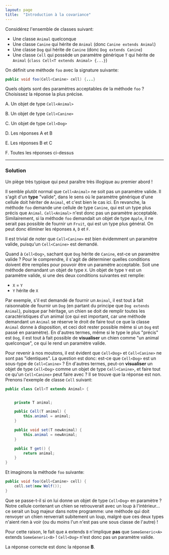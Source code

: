 ```yaml
---
layout: page
title:  "Introduction à la covariance"
---
```


Considérez l'ensemble de classes suivant:

- Une classe `Animal` quelconque
- Une classe `Canine` qui hérite de `Animal` (donc `Canine extends Animal`)
- Une classe `Dog` qui hérite de `Canine` (donc `Dog extends Canine`)
- Une classe `Cell` qui possède un paramètre générique `T` qui hérite de `Animal`  (`class Cell<T extends Animal> {...}`)

On définit une méthode `foo` avec la signature suivante:
```java
public void foo(Cell<Canine> cell) {...}
```

Quels objets sont des paramètres acceptables de la méthode `foo` ? Choisissez la réponse la plus précise.

A. Un objet de type `Cell<Animal>`

B. Un objet de type `Cell<Canine>`

C. Un objet de type `Cell<Dog>`

D. Les réponses A et B

E. Les réponses B et C

F. Toutes les réponses ci-dessus

***

### Solution

Un piège très typique qui peut paraître très illogique au premier abord !

Il semble plutôt normal que `Cell<Animal>` ne soit pas un paramètre valide. Il s'agit d'un **type** "valide", dans le sens où le paramètre générique d'une cellule doit hériter de `Animal`, et c'est bien le cas ici. En revanche, la méthode `foo` demande une cellule de type `Canine`, qui est un type plus précis que `Animal`. `Cell<Animal>` n'est donc pas un paramètre acceptable. Similairement, si la méthode `foo` demandait un objet de type `Apple`, il ne serait pas possible de fournir un `Fruit`, qui est un type plus général. On peut donc éliminer les réponses `A`, `D` et `F`.

Il est trivial de noter que `Cell<Canine>` est bien évidemment un paramètre valide, puisqu'un `Cell<Canine>` est demandé.

Quand à `Cell<Dog>`, sachant que `Dog` hérite de `Canine`, est-ce un paramètre valide ? Pour le comprendre, il s'agit de déterminer quelles conditions doivent être remplies pour pouvoir être un paramètre acceptable. Soit une méthode demandant un objet de type `X`. Un objet de type `Y` est un paramètre valide, si une des deux conditions suivantes est remplie:

- `X` = `Y`
- `Y` hérite de `X`

Par exemple, s'il est demandé de fournir un `Animal`, il est tout à fait raisonnable de fournir un `Dog` (en partant du principe que `Dog extends Animal`), puisque par héritage, un chien se doit de remplir toutes les caractéristiques d'un animal (ce qui est important, car une méthode demandant un `Animal` se réserve le droit de faire tout ce que la classe `Animal` donne à disposition, et ceci doit rester possible même si un `Dog` est passé en paramètre). En d'autres termes, même si le type le plus "précis" est `Dog`, il est tout à fait possible de **visualiser** un chien comme "un animal quelconque", ce qui le rend un paramètre valide.

Pour revenir à nos moutons, il est évident que `Cell<Dog>` et `Cell<Canine>` ne sont pas "identiques". La question est donc: est-ce que `Cell<Dog>` est un sous-type de `Cell<Canine>` ? En d'autres termes, peut-on **visualiser** un objet de type `Cell<Dog>` comme un objet de type `Cell<Canine>`, et faire tout ce qu'un `Cell<Canine>` peut faire avec ? Il se trouve que la réponse est non. Prenons l'exemple de classe `Cell` suivant:

```java
public class Cell<T extends Animal> {


    private T animal;

    public Cell(T animal) {
        this.animal = animal;
    }

    public void set(T newAnimal) {
        this.animal = newAnimal;
    }

    public T get() {
        return animal;
    }
}
```

Et imaginons la méthode `foo` suivante:

```java
public void foo(Cell<Canine> cell) {
    cell.set(new Wolf());
}
```

Que se passe-t-il si on lui donne un objet de type `Cell<Dog>` en paramètre ? Notre cellule contenant un chien se retrouverait avec un loup à l'intérieur... ce serait un bug majeur dans notre programme: une méthode qui doit renvoyer un chien renverrait subitement un loup, malgré que ces deux types n'aient rien à voir (ou du moins l'un n'est pas une sous classe de l'autre) !

Pour cette raison, le fait que `A` extends `B` n'implique **pas** que `SomeGeneric<A>` extends `SomeGeneric<B>` ! `Cell<Dog>` n'est donc pas un paramètre valide.

La réponse correcte est donc la réponse **B**.
